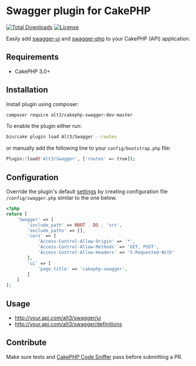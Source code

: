 # Swagger plugin for CakePHP

[![Total Downloads](https://img.shields.io/packagist/dt/alt3/cakephp-swagger.svg?style=flat-square)](https://packagist.org/packages/alt3/cakephp-swagger)
[![License](https://img.shields.io/badge/license-MIT-blue.svg?style=flat-square)](LICENSE.txt)

Easily add [swagger-ui](https://github.com/swagger-api/swagger-ui) and
[swagger-php](https://github.com/zircote/swagger-php) to your CakePHP (API) application.

## Requirements

* CakePHP 3.0+

## Installation

Install plugin using composer:

```bash
composer require alt3/cakephp-swagger:dev-master
```

To enable the plugin either run:

```bash
bin/cake plugin load Alt3/Swagger --routes
```

or manually add the following line to your `config/bootstrap.php` file:

```bash
Plugin::load('Alt3/Swagger', ['routes' => true]);
```

## Configuration

Override the plugin's default
[settings](https://github.com/alt3/cakephp-swagger/blob/master/src/Controller/AppController.php#L18)
by creating configuration file `/config/swagger.php` similar to the one below.


```php
<?php
return [
    'Swagger' => [
        'include_path' => ROOT . DS . 'src',
        'exclude_paths' => [],
        'cors' => [
            'Access-Control-Allow-Origin' => '*',
            'Access-Control-Allow-Methods' => 'GET, POST',
            'Access-Control-Allow-Headers' => 'X-Requested-With'
        ],
        'ui' => [
            'page_title' => 'cakephp-swagger',
        ]
    ]
];
```

## Usage

- http://your.api.com/alt3/swagger/ui
- http://your.api.com/alt3/swagger/definitions

## Contribute

Make sure tests and
[CakePHP Code Sniffer](https://github.com/cakephp/cakephp-codesniffer)
pass before submitting a PR.
